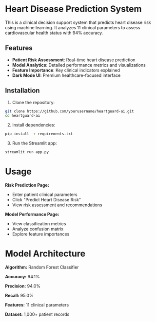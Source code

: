 # Heart Disease Prediction System


This is a clinical decision support system that predicts heart disease risk using machine learning. It analyzes 11 clinical parameters to assess cardiovascular health status with 94% accuracy.

## Features

-  **Patient Risk Assessment**: Real-time heart disease prediction
-  **Model Analytics**: Detailed performance metrics and visualizations
-  **Feature Importance**: Key clinical indicators explained
-  **Dark Mode UI**: Premium healthcare-focused interface

## Installation

1. Clone the repository:
```bash
git clone https://github.com/yourusername/heartguard-ai.git
cd heartguard-ai
```

2. Install dependencies:

```bash
pip install -r requirements.txt
```

3. Run the Streamlit app:
```bash
streamlit run app.py
```

# Usage

**Risk Prediction Page:**

<ul>
<li>Enter patient clinical parameters</li>

<li>Click "Predict Heart Disease Risk"</li>

<li>View risk assessment and recommendations</li>
</ul>

**Model Performance Page:**

<ul>

<li>View classification metrics</li>

<li>Analyze confusion matrix</li>

<li>Explore feature importances</li>

</ul>

# Model Architecture

**Algorithm:** Random Forest Classifier

**Accuracy:** 94.1%

**Precision:** 94.0%

**Recall:** 95.0%

**Features:** 11 clinical parameters

**Dataset:** 1,000+ patient records